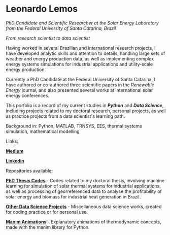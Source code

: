 # Leonardo Lemos

*PhD Candidate and Scientific Researcher at the Solar Energy Laboratory from the Federal University of Santa Catarina, Brazil*

*From research scientist to data scientist*

Having worked in several Brazilian and international research projects, I have developed analytic skills and attention to details, handling large sets of weather and energy production data, as well as implementing complex energy systems simulations for industrial applications and utility-scale energy production. 

Currently a PhD Candidate at the Federal University of Santa Catarina, I have authored or co-authored three scientific papers in the *Renewable Energy* journal, and also presented several works at international solar energy conferences.

This porfolio is a record of my current studies in ***Python*** and ***Data Science***, including projects related to my doctoral research, personal projects, as well as practice projects from a data scientist's learning path.

Background in: Python, MATLAB, TRNSYS, EES, thermal systems simulation, mathematical modelling

Links:

**[Medium](https://medium.com/@leonardo.f.l.lemos)**

**[Linkedin](https://www.linkedin.com/in/leonardo-lacerda-lemos/)**

Repositories available:

**[PhD Thesis Codes](https://github.com/L-Lemos/phd_thesis)** - Codes related to my doctoral thesis, involving machine learning for simulation of solar thermal systems for industrial applications, as well as processing of georreferenced data to analyse the profitability of solar energy and biomass for industrial heat generation in Brazil.

**[Other Data Science Projects](https://github.com/L-Lemos/data_science_projects)** - Miscellaneous data science works, created for coding practice or for personal use.

**[Manim Animations](https://github.com/L-Lemos/manim-animations)** - Explanatory animations of thermodynamic concepts, made with the manim library for Python.

